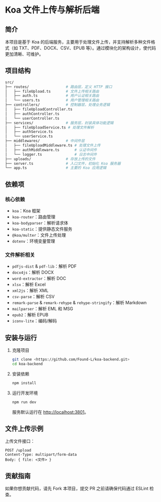 # Koa 文件上传与解析后端

## 简介

本项目是基于 Koa 的后端服务，主要用于处理文件上传，并支持解析多种文件格式（如 TXT、PDF、DOCX、CSV、EPUB 等）。通过模块化的架构设计，使代码更加清晰、可维护。

## 项目结构

```bash
src/
├── routes/                 # 路由层，定义 HTTP 接口
│   ├── fileUpload.ts       # 文件上传相关路由
│   ├── auth.ts             # 用户认证相关路由
│   └── users.ts            # 用户管理相关路由
├── controllers/            # 控制器层，处理业务逻辑
│   ├── fileUploadController.ts
│   ├── authController.ts
│   └── userController.ts
├── services/               # 服务层，封装具体功能逻辑
│   ├── fileUploadService.ts # 处理文件解析
│   ├── authService.ts
│   └── userService.ts
├── middlewares/            # 中间件层
│   ├── fileUploadMiddleware.ts # 处理文件上传
│   ├── authMiddleware.ts       # 认证中间件
│   └── logger.ts               # 日志中间件
├── uploads/                # 存放上传的文件
├── server.ts               # 入口文件，初始化 Koa 服务器
└── app.ts                  # 主要的 Koa 应用逻辑
```

## 依赖项

### 核心依赖

- `koa`：Koa 框架
- `koa-router`：路由管理
- `koa-bodyparser`：解析请求体
- `koa-static`：提供静态文件服务
- `@koa/multer`：文件上传处理
- `dotenv`：环境变量管理

### 文件解析相关

- `pdfjs-dist` & `pdf-lib`：解析 PDF
- `docx4js`：解析 DOCX
- `word-extractor`：解析 DOC
- `xlsx`：解析 Excel
- `xml2js`：解析 XML
- `csv-parse`：解析 CSV
- `remark-parse` & `remark-rehype` & `rehype-stringify`：解析 Markdown
- `mailparser`：解析 EML 和 MSG
- `epub2`：解析 EPUB
- `iconv-lite`：编码/解码

## 安装与运行

1. 克隆项目

    ```sh
    git clone <https://github.com/Found-L/koa-backend.git>
    cd koa-backend
    ```

2. 安装依赖

    ```sh
    npm install
    ```

3. 运行开发环境

    ```sh
    npm run dev
    ```

    服务默认运行在 <http://localhost:3801>。

## 文件上传示例

上传文件接口：

```http
POST /upload
Content-Type: multipart/form-data
Body: { file: <文件> }
```

## 贡献指南

如果你想贡献代码，请先 Fork 本项目，提交 PR 之前请确保代码通过 ESLint 检查。
